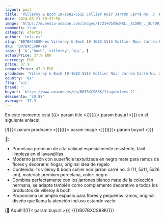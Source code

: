 ```yaml
---
layout: post
title: 'Villeroy & Boch 10-1682-5515 Collier Noir Jarrón Carré No. 3  Porcelana  Negro  Alto'
date: 2024-08-21 19:57:58
image: 'https://m.media-amazon.com/images/I/21+O555qNRL._SL500_._SL400_.jpg'
comments: true
category: ofertas
author: 'tole.es'
slug: 'B07BXCS88K-es Villeroy & Boch 10-1682-5515 Collier Noir Jarrón Carré No....'
sku: 'B07BXCS88K-es'
tags: [ '&','boch','villeroy','🇪🇸', ]
actualPrice: 37.9 EUR
currency: EUR
price: 37.9
comparePrice: 47.9 EUR
prodname: 'Villeroy & Boch 10-1682-5515 Collier Noir Jarrón Carré No. 3  Porcelana  Negro  Alto'
country: 'es'
flag: '🇪🇸'
brand: ''
buyurl: 'https://www.amazon.es/dp/B07BXCS88K/?tag=tolees-21'
descuento: '20.88'
average: '37.9'
---
```


En este momento está [{{< param title >}}]({{< param buyurl >}}) en el siguiente enlace!

[![{{< param prodname >}}]({{< param image >}})]({{< param buyurl >}})

🔎:

- Porcelana premium de alta calidad especialmente resistente, fácil limpieza en el lavavajillas
- Moderno jarrón con superficie texturizada en negro mate para ramos de flores y decorar el hogar, original idea de regalo
- Contenido: 1x villeroy & boch collier noir jarrón carré no. 3 (11, 5x11, 5x26 cm), material: premium porcelana, color: negro
- Combina perfectamente con los jarrones blanco mate de la colección hermana, se adapta también como complemento decorativo a todos los productos de villeroy & boch
- Proporciona un amplio espacio para flores y pequeños ramos, original diseño que llama la atención incluso estando vacío

[🛒 Aquí!!!]({{< param buyurl >}})
{{<world>}}B07BXCS88K{{</world>}}
